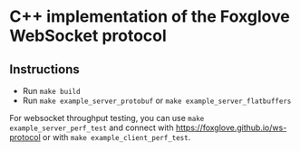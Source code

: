 # C++ implementation of the Foxglove WebSocket protocol

## Instructions

- Run `make build`
- Run `make example_server_protobuf` or `make example_server_flatbuffers`

For websocket throughput testing, you can use `make example_server_perf_test` and connect with https://foxglove.github.io/ws-protocol or with `make example_client_perf_test`.